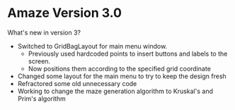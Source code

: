 # Amaze Version 3.0

What's new in version 3?

- Switched to GridBagLayout for main menu window.
  - Previously used hardcoded points to insert buttons and labels to the screen.
  - Now positions them according to the specified grid coordinate
- Changed some layout for the main menu to try to keep the design fresh
- Refractored some old unnecessary code
- Working to change the maze generation algorithm to Kruskal's and Prim's algorithm
